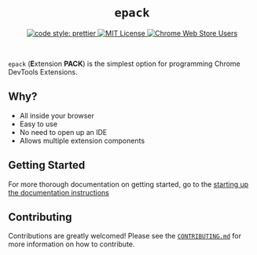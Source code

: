 <h1 align="center"><code>epack</code></h1>

<p align="center">
  <a href="https://github.com/prettier/prettier">
    <img alt="code style: prettier" src="https://img.shields.io/badge/code_style-prettier-ff69b4.svg?style=flat-square" />
  </a>
  <a href="https://opensource.org/licenses/MIT">
    <img alt="MIT License" src="https://img.shields.io/apm/l/atomic-design-ui.svg?style=flat-square" />
  </a>
  <a href="https://chrome.google.com/webstore/detail/epack/blfiiekgkgfddabacmlpkckiokiagdbm">
    <img alt="Chrome Web Store Users" src="https://img.shields.io/chrome-web-store/users/blfiiekgkgfddabacmlpkckiokiagdbm?style=flat-square">
  </a>
</p>

<br />

`epack` (**E**xtension **PACK**) is the simplest option for programming Chrome DevTools Extensions.

## Why?

- All inside your browser
- Easy to use
- No need to open up an IDE
- Allows multiple extension components

## Getting Started

For more thorough documentation on getting started, go to the [starting up the documentation instructions](docs/setup.md#viewing-docs)

## Contributing

Contributions are greatly welcomed! Please see the [`CONTRIBUTING.md`](CONTRIBUTING.md) for more information on how to contribute.
